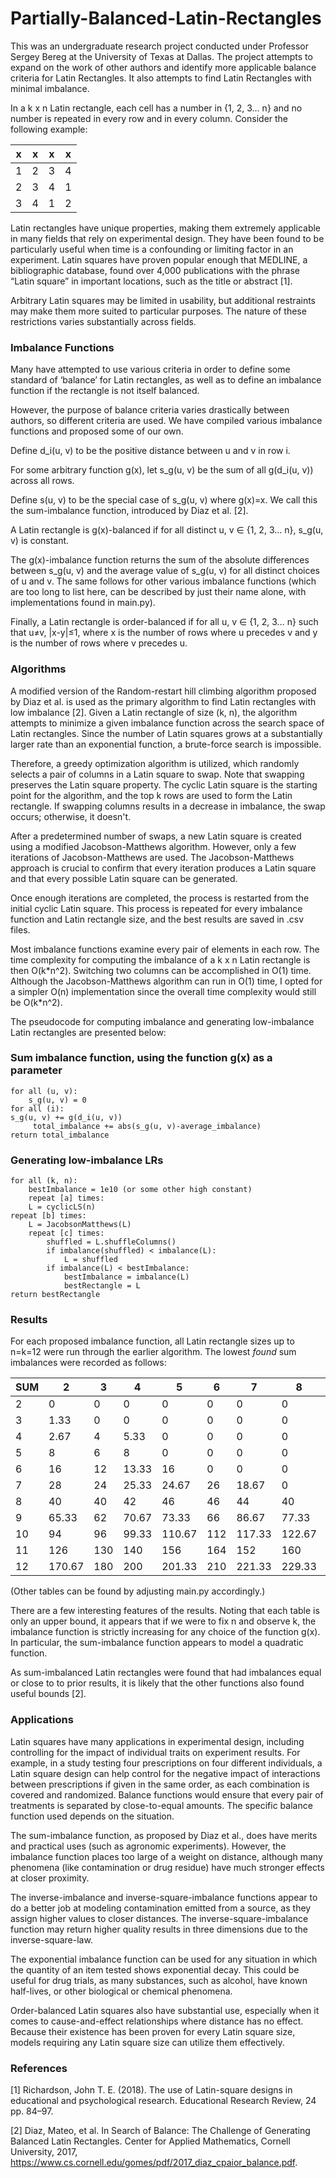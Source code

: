 # Partially-Balanced-Latin-Rectangles

This was an undergraduate research project conducted under Professor Sergey Bereg at the University of Texas at Dallas. The project attempts to expand on the work of other authors and identify more applicable balance criteria for Latin Rectangles. It also attempts to find Latin Rectangles with minimal imbalance. 

In a k x n Latin rectangle, each cell has a number in {1, 2, 3… n} and no number is repeated in every row and in every column. Consider the following example:

| x | x | x | x |
| - | - | - | - |
| 1 | 2 | 3 | 4 |
| 2 | 3 | 4 | 1 |
| 3 | 4 | 1 | 2 |

Latin rectangles have unique properties, making them extremely applicable in many fields that rely on experimental design. They have been found to be particularly useful when time is a confounding or limiting factor in an experiment. Latin squares have proven popular enough that MEDLINE, a bibliographic database, found over 4,000 publications with the phrase “Latin square” in important locations, such as the title or abstract [1]. 

Arbitrary Latin squares may be limited in usability, but additional restraints may make them more suited to particular purposes. The nature of these restrictions varies substantially across fields. 

### Imbalance Functions

Many have attempted to use various criteria in order to define some standard of ‘balance’ for Latin rectangles, as well as to define an imbalance function if the rectangle is not itself balanced. 

However, the purpose of balance criteria varies drastically between authors, so different criteria are used. We have compiled various imbalance functions and proposed some of our own. 

Define d_i(u, v) to be the positive distance between u and v in row i.

For some arbitrary function g(x), let s_g(u, v) be the sum of all g(d_i(u, v)) across all rows. 

Define s(u, v) to be the special case of s_g(u, v) where g(x)=x. We call this the sum-imbalance function, introduced by Diaz et al. [2].

A Latin rectangle is g(x)-balanced if for all distinct u, v ∈ {1, 2, 3… n}, s_g(u, v) is constant. 

The g(x)-imbalance function returns the sum of the absolute differences between s_g(u, v) and the average value of s_g(u, v) for all distinct choices of u and v. The same follows for other various imbalance functions (which are too long to list here, can be described by just their name alone, with implementations found in main.py).

Finally, a Latin rectangle is order-balanced if for all u, v ∈ {1, 2, 3… n} such that u≠v, |x-y|≤1, where x is the number of rows where u precedes v and y is the number of rows where v precedes u.

### Algorithms

A modified version of the Random-restart hill climbing algorithm proposed by Diaz et al. is used as the primary algorithm to find Latin rectangles with low imbalance [2]. Given a Latin rectangle of size (k, n), the algorithm attempts to minimize a given imbalance function across the search space of Latin rectangles. Since the number of Latin squares grows at a substantially larger rate than an exponential function, a brute-force search is impossible.

Therefore, a greedy optimization algorithm is utilized, which randomly selects a pair of columns in a Latin square to swap. Note that swapping preserves the Latin square property. The cyclic Latin square is the starting point for the algorithm, and the top k rows are used to form the Latin rectangle. If swapping columns results in a decrease in imbalance, the swap occurs; otherwise, it doesn't.
 
After a predetermined number of swaps, a new Latin square is created using a modified Jacobson-Matthews algorithm. However, only a few iterations of Jacobson-Matthews are used. The Jacobson-Matthews approach is crucial to confirm that every iteration produces a Latin square and that every possible Latin square can be generated.

Once enough iterations are completed, the process is restarted from the initial cyclic Latin square. This process is repeated for every imbalance function and Latin rectangle size, and the best results are saved in .csv files.

Most imbalance functions examine every pair of elements in each row. The time complexity for computing the imbalance of a k x n Latin rectangle is then O(k\*n^2). Switching two columns can be accomplished in O(1) time. Although the Jacobson-Matthews algorithm can run in O(1) time, I opted for a simpler O(n) implementation since the overall time complexity would still be O(k*n^2).

The pseudocode for computing imbalance and generating low-imbalance Latin rectangles are presented below:

### Sum imbalance function, using the function g(x) as a parameter

```
for all (u, v):
	s_g(u, v) = 0
for all (i): 
s_g(u, v) += g(d_i(u, v))
     total_imbalance += abs(s_g(u, v)-average_imbalance)
return total_imbalance
```

### Generating low-imbalance LRs

```
for all (k, n):
	bestImbalance = 1e10 (or some other high constant)
	repeat [a] times:
	L = cyclicLS(n)
repeat [b] times:
	L = JacobsonMatthews(L)
	repeat [c] times:
		shuffled = L.shuffleColumns()
		if imbalance(shuffled) < imbalance(L):
			L = shuffled
		if imbalance(L) < bestImbalance:
			bestImbalance = imbalance(L)
			bestRectangle = L
return bestRectangle
```

### Results

For each proposed imbalance function, all Latin rectangle sizes up to n=k=12 were run through the earlier algorithm. The lowest _found_ sum imbalances were recorded as follows:

| SUM | 2 | 3 | 4 | 5 | 6 | 7 | 8 | 9 | 10 | 11 | 12 |
| - | - | - | - | - | - | - | - | - | - | - | - | 
| 2 | 0 | 0 | 0 | 0 | 0 | 0 | 0 | 0 | 0 | 0 | 0 |
| 3 | 1.33 | 0 | 0 | 0 | 0 | 0 | 0 | 0 | 0 | 0 | 0 |
| 4 | 2.67 | 4 | 5.33 | 0 | 0 | 0 | 0 | 0 | 0 | 0 | 0 |
| 5 | 8 | 6 | 8 | 0 | 0 | 0 | 0 | 0 | 0 | 0 | 0 |
| 6 | 16 | 12 | 13.33 | 16 | 0 | 0 | 0 | 0 | 0 | 0 | 0 |
| 7 | 28 | 24 | 25.33 | 24.67 | 26 | 18.67 | 0 | 0 | 0 | 0 | 0 |
| 8 | 40 | 40 | 42 | 46 | 46 | 44 | 40 | 0 | 0 | 0 | 0 |
| 9 | 65.33 | 62 | 70.67 | 73.33 | 66 | 86.67 | 77.33 | 36 | 0 | 0 | 0 |
| 10 | 94 | 96 | 99.33 | 110.67 | 112 | 117.33 | 122.67 | 88 | 128 | 0 | 0 |
| 11 | 126 | 130 | 140 | 156 | 164 | 152 | 160 | 190 | 182 | 132 | 0 |
| 12 | 170.67 | 180 | 200 | 201.33 | 210 | 221.33 | 229.33 | 226 | 228 | 186 | 180 |

(Other tables can be found by adjusting main.py accordingly.)

There are a few interesting features of the results. Noting that each table is only an upper bound, it appears that if we were to fix n and observe k, the imbalance function is strictly increasing for any choice of the function g(x). In particular, the sum-imbalance function appears to model a quadratic function. 

As sum-imbalanced Latin rectangles were found that had imbalances equal or close to to prior results, it is likely that the other functions also found useful bounds [2].

### Applications

Latin squares have many applications in experimental design, including controlling for the impact of individual traits on experiment results. For example, in a study testing four prescriptions on four different individuals, a Latin square design can help control for the negative impact of interactions between prescriptions if given in the same order, as each combination is covered and randomized. Balance functions would ensure that every pair of treatments is separated by close-to-equal amounts. The specific balance function used depends on the situation.

The sum-imbalance function, as proposed by Diaz et al., does have merits and practical uses (such as agronomic experiments). However, the imbalance function places too large of a weight on distance, although many phenomena (like contamination or drug residue) have much stronger effects at closer proximity.

The inverse-imbalance and inverse-square-imbalance functions appear to do a better job at modeling contamination emitted from a source, as they assign higher values to closer distances. The inverse-square-imbalance function may return higher quality results in three dimensions due to the inverse-square-law.

The exponential imbalance function can be used for any situation in which the quantity of an item tested shows exponential decay. This could be useful for drug trials, as many substances, such as alcohol, have known half-lives, or other biological or chemical phenomena. 

Order-balanced Latin squares also have substantial use, especially when it comes to cause-and-effect relationships where distance has no effect. Because their existence has been proven for every Latin square size, models requiring any Latin square size can utilize them effectively. 

### References

[1] Richardson, John T. E. (2018). The use of Latin-square designs in educational and psychological research. Educational Research Review, 24 pp. 84–97.

[2] Diaz, Mateo, et al. In Search of Balance: The Challenge of Generating Balanced Latin Rectangles. Center for Applied Mathematics, Cornell University, 2017, https://www.cs.cornell.edu/gomes/pdf/2017_diaz_cpaior_balance.pdf. 
